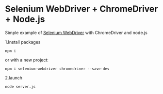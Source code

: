 # Selenium WebDriver + ChromeDriver + Node.js
Simple example of <a href="http://www.seleniumhq.org/projects/webdriver/">Selenium WebDriver</a> with ChromeDriver and node.js

1.Install packages
```
npm i
```
or with a new project:
```
npm i selenium-webdriver chromedriver --save-dev
```

2.launch
```
node server.js
```


